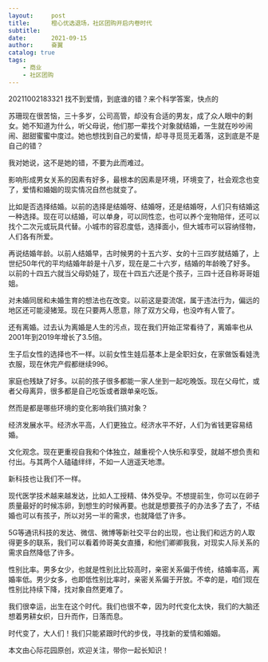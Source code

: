 ```yaml
---
layout:     post
title:      橙心优选退场，社区团购开启内卷时代
subtitle:   
date:       2021-09-15
author:     奋翼
catalog: true
tags:
    - 商业
    - 社区团购
---
```




20211002183321 找不到爱情，到底谁的错？来个科学答案，快点的

苏珊现在很苦恼，三十多岁，公司高管，却没有合适的男友，成了众人眼中的剩女。她不知道为什么，听父母说，他们那一辈找个对象就结婚，一生就在吵吵闹闹、甜甜蜜蜜中度过。她也想找到自己的爱情，却寻寻觅觅无着落，这到底是不是自己的错？

我对她说，这不是她的错，不要为此而难过。

影响形成男女关系的因素有好多，最根本的因素是环境，环境变了，社会观念也变了，爱情和婚姻的现实情况自然也就变了。

比如是否选择结婚。以前的选择是结婚呀、结婚呀，还是结婚呀，人们只有结婚这一种选择。现在可以结婚，可以单身，可以同性恋，也可以养个宠物陪伴，还可以找个二次元或玩具代替。小城市的容忍度低，选择面小，但大城市可以容纳怪物，人们各有所爱。

再说结婚年龄。以前人结婚早，古时候男的十五六岁、女的十三四岁就结婚了，上世纪50年代的平均结婚年龄是十八岁，现在是二十六岁，结婚的年龄晚了好多。以前的十四五六就当父母奶娃了，现在十四五六还是个孩子，三四十还自称哥哥姐姐。

对未婚同居和未婚生育的想法也在改变。以前这是耍流氓，属于违法行为，偏远的地区还可能浸猪笼。现在只要两人愿意，除了双方父母，也没咋有人管了。

还有离婚。过去认为离婚是人生的污点，现在我们开始正常看待了，离婚率也从2001年到2019年增长了3.5倍。

生子后女性的选择也不一样。以前女性生娃后基本上是全职妇女，在家做饭看娃洗衣服，现在休完产假都继续996。

家庭也残缺了好多。以前的孩子很多都能一家人坐到一起吃晚饭。现在父母忙，或者父母离异，很多都是自己吃饭或者跟单亲吃饭。

然而是都是哪些环境的变化影响我们搞对象？

经济发展水平。经济水平高，人们更独立。经济水平不好，人们为省钱更容易结婚。

文化观念。现在更重视自我和个体独立，越重视个人快乐和享受，就越不想负责和付出。与其两个人磕磕绊绊，不如一人逍遥天地漂。

新科技也让我们不一样。

现代医学技术越来越发达，比如人工授精、体外受孕。不想提前生，你可以在卵子质量最好的时候冻卵，到想生的时候再要。也就是想要孩子的办法多了去了，不结婚也可以有孩子，所以对另一半的需求，也就降低了许多。

5G等通讯科技的发达、微信、微博等新社交平台的出现，也让我们和远方的人取得更多的联系，我们可以看着帅哥美女直播，和他们卿卿我我，对现实人际关系的需求自然降低了许多。

性别比率。男多女少，也就是性别比比较高时，亲密关系偏于传统，结婚率高，离婚率低。男少女多，也即低性别比率时，亲密关系偏于开放。不幸的是，咱们现在性别比持续下降，找对象自然更难了。

我们很幸运，出生在这个时代。我们也很不幸，因为时代变化太快，我们的大脑还想着男耕女织，日升而作，日落而息。

时代变了，大人们！我们只能紧跟时代的步伐，寻找新的爱情和婚姻。

本文由心际花园原创，欢迎关注，带你一起长知识！

